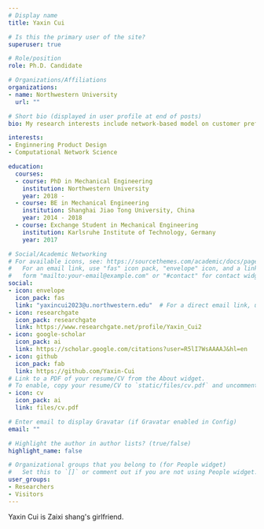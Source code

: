 ```yaml
---
# Display name
title: Yaxin Cui

# Is this the primary user of the site?
superuser: true

# Role/position
role: Ph.D. Candidate

# Organizations/Affiliations
organizations:
- name: Northwestern University
  url: ""

# Short bio (displayed in user profile at end of posts)
bio: My research interests include network-based model on customer preference

interests:
- Enginnering Product Design
- Computational Network Science

education:
  courses:
  - course: PhD in Mechanical Engineering
    institution: Northwestern University
    year: 2018 - 
  - course: BE in Mechanical Engineering
    institution: Shanghai Jiao Tong University, China
    year: 2014 - 2018
  - course: Exchange Student in Mechanical Engineering
    institution: Karlsruhe Institute of Technology, Germany
    year: 2017

# Social/Academic Networking
# For available icons, see: https://sourcethemes.com/academic/docs/page-builder/#icons
#   For an email link, use "fas" icon pack, "envelope" icon, and a link in the
#   form "mailto:your-email@example.com" or "#contact" for contact widget.
social:
- icon: envelope
  icon_pack: fas
  link: "yaxincui2023@u.northwestern.edu"  # For a direct email link, use "mailto:test@example.org".
- icon: researchgate
  icon_pack: researchgate
  link: https://www.researchgate.net/profile/Yaxin_Cui2
- icon: google-scholar
  icon_pack: ai
  link: https://scholar.google.com/citations?user=R5lI7WsAAAAJ&hl=en
- icon: github
  icon_pack: fab
  link: https://github.com/Yaxin-Cui
# Link to a PDF of your resume/CV from the About widget.
# To enable, copy your resume/CV to `static/files/cv.pdf` and uncomment the lines below.
- icon: cv
  icon_pack: ai
  link: files/cv.pdf

# Enter email to display Gravatar (if Gravatar enabled in Config)
email: ""

# Highlight the author in author lists? (true/false)
highlight_name: false

# Organizational groups that you belong to (for People widget)
#   Set this to `[]` or comment out if you are not using People widget.
user_groups:
- Researchers
- Visitors
---
```


Yaxin Cui is Zaixi shang's girlfriend.
